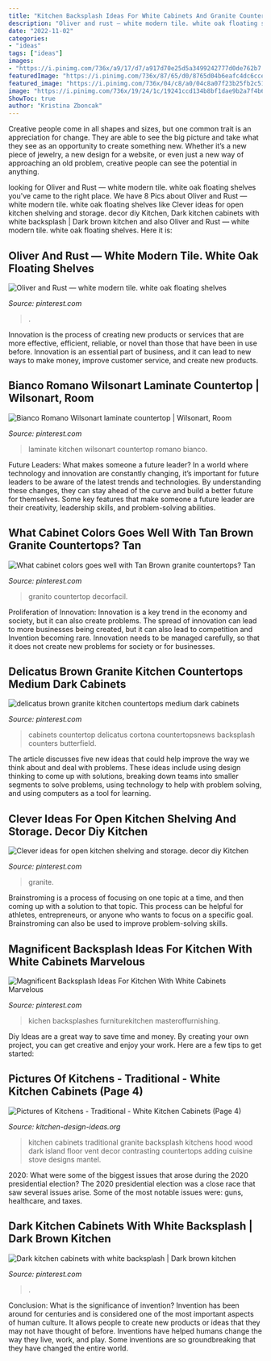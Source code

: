 ```yaml
---
title: "Kitchen Backsplash Ideas For White Cabinets And Granite Countertops : Granito Countertop Decorfacil"
description: "Oliver and rust — white modern tile. white oak floating shelves"
date: "2022-11-02"
categories:
- "ideas"
tags: ["ideas"]
images:
- "https://i.pinimg.com/736x/a9/17/d7/a917d70e25d5a3499242777d0de762b7.jpg"
featuredImage: "https://i.pinimg.com/736x/87/65/d0/8765d04b6eafc4dc6cce920d9bb06885.jpg"
featured_image: "https://i.pinimg.com/736x/04/c8/a0/04c8a07f23b25fb2c51294fa29b8d7c0.jpg"
image: "https://i.pinimg.com/736x/19/24/1c/19241ccd134b8bf1dae9b2a7f4b65c40.jpg"
ShowToc: true
author: "Kristina Zboncak"
---
```



Creative people come in all shapes and sizes, but one common trait is an appreciation for change. They are able to see the big picture and take what they see as an opportunity to create something new. Whether it’s a new piece of jewelry, a new design for a website, or even just a new way of approaching an old problem, creative people can see the potential in anything.

	

		
looking for Oliver and Rust — white modern tile. white oak floating shelves you've came to the right place. We have 8 Pics about Oliver and Rust — white modern tile. white oak floating shelves like Clever ideas for open kitchen shelving and storage. decor diy Kitchen, Dark kitchen cabinets with white backsplash | Dark brown kitchen and also Oliver and Rust — white modern tile. white oak floating shelves. Here it is:
		
    
## Oliver And Rust — White Modern Tile. White Oak Floating Shelves

<img loading=lazy src="https://i.pinimg.com/736x/04/c8/a0/04c8a07f23b25fb2c51294fa29b8d7c0.jpg" onerror="this.onerror=null;this.src='https://tse1.mm.bing.net/th?id=OIP.-LpUcQkJ9ZCYYX75zxJ6GgHaLH&amp;pid=15.1';" alt="Oliver and Rust — white modern tile. white oak floating shelves">

_Source: pinterest.com_

>. 

	

Innovation is the process of creating new products or services that are more effective, efficient, reliable, or novel than those that have been in use before. Innovation is an essential part of business, and it can lead to new ways to make money, improve customer service, and create new products.

    
## Bianco Romano Wilsonart Laminate Countertop | Wilsonart, Room

<img loading=lazy src="https://i.pinimg.com/736x/bd/dd/f2/bdddf28a2f94f89f9876c9a3614cd7c7.jpg" onerror="this.onerror=null;this.src='https://tse1.mm.bing.net/th?id=OIP.8yzCQ928KsHu6phcjj1spgHaEK&amp;pid=15.1';" alt="Bianco Romano Wilsonart laminate countertop | Wilsonart, Room">

_Source: pinterest.com_

>laminate kitchen wilsonart countertop romano bianco. 

	

Future Leaders: What makes someone a future leader?
In a world where technology and innovation are constantly changing, it’s important for future leaders to be aware of the latest trends and technologies. By understanding these changes, they can stay ahead of the curve and build a better future for themselves. Some key features that make someone a future leader are their creativity, leadership skills, and problem-solving abilities.

    
## What Cabinet Colors Goes Well With Tan Brown Granite Countertops? Tan

<img loading=lazy src="https://i.pinimg.com/736x/f6/fb/3d/f6fb3db5c4143ff4973bd95e397446cd.jpg" onerror="this.onerror=null;this.src='https://tse1.mm.bing.net/th?id=OIP.lz8TGRXNGMjqtFq4Ki2BaQHaLH&amp;pid=15.1';" alt="What cabinet colors goes well with Tan Brown granite countertops? Tan">

_Source: pinterest.com_

>granito countertop decorfacil. 

	

Proliferation of Innovation:
Innovation is a key trend in the economy and society, but it can also create problems. The spread of innovation can lead to more businesses being created, but it can also lead to competition and Invention becoming rare. Innovation needs to be managed carefully, so that it does not create new problems for society or for businesses.

    
## Delicatus Brown Granite Kitchen Countertops Medium Dark Cabinets

<img loading=lazy src="https://i.pinimg.com/736x/a9/17/d7/a917d70e25d5a3499242777d0de762b7.jpg" onerror="this.onerror=null;this.src='https://tse3.mm.bing.net/th?id=OIP.XUDq4qcE-H5t9HOxitICPAHaE8&amp;pid=15.1';" alt="delicatus brown granite kitchen countertops medium dark cabinets">

_Source: pinterest.com_

>cabinets countertop delicatus cortona countertopsnews backsplash counters butterfield. 

	

The article discusses five new ideas that could help improve the way we think about and deal with problems. These ideas include using design thinking to come up with solutions, breaking down teams into smaller segments to solve problems, using technology to help with problem solving, and using computers as a tool for learning.

    
## Clever Ideas For Open Kitchen Shelving And Storage. Decor Diy Kitchen

<img loading=lazy src="https://i.pinimg.com/736x/fd/a7/e9/fda7e9ec5615d8c76010e6b2bea3b4f7--granite-counters-kitchen-counters.jpg" onerror="this.onerror=null;this.src='https://tse2.mm.bing.net/th?id=OIP.Tl_6RwDcE0Uyant0LH5ytQHaLM&amp;pid=15.1';" alt="Clever ideas for open kitchen shelving and storage. decor diy Kitchen">

_Source: pinterest.com_

>granite. 

	

Brainstroming is a process of focusing on one topic at a time, and then coming up with a solution to that topic. This process can be helpful for athletes, entrepreneurs, or anyone who wants to focus on a specific goal. Brainstroming can also be used to improve problem-solving skills.

    
## Magnificent Backsplash Ideas For Kitchen With White Cabinets Marvelous

<img loading=lazy src="https://i.pinimg.com/736x/19/24/1c/19241ccd134b8bf1dae9b2a7f4b65c40.jpg" onerror="this.onerror=null;this.src='https://tse2.mm.bing.net/th?id=OIP.mOOLrVMK3WeXDTPniQD7UwHaLH&amp;pid=15.1';" alt="Magnificent Backsplash Ideas For Kitchen With White Cabinets Marvelous">

_Source: pinterest.com_

>kichen backsplashes furniturekitchen masteroffurnishing. 

	

Diy Ideas are a great way to save time and money. By creating your own project, you can get creative and enjoy your work. Here are a few tips to get started: 

    
## Pictures Of Kitchens - Traditional - White Kitchen Cabinets (Page 4)

<img loading=lazy src="http://www.kitchen-design-ideas.org/images/kitchen-cabinets-traditional-white-108-s29273743-wood-hood-island-luxury.jpg" onerror="this.onerror=null;this.src='https://tse1.mm.bing.net/th?id=OIP.ryvSq4J5iwSTZr9EyhWwOAHaLH&amp;pid=15.1';" alt="Pictures of Kitchens - Traditional - White Kitchen Cabinets (Page 4)">

_Source: kitchen-design-ideas.org_

>kitchen cabinets traditional granite backsplash kitchens hood wood dark island floor vent decor contrasting countertops adding cuisine stove designs mantel. 

	

2020: What were some of the biggest issues that arose during the 2020 presidential election?
The 2020 presidential election was a close race that saw several issues arise. Some of the most notable issues were: guns, healthcare, and taxes.

    
## Dark Kitchen Cabinets With White Backsplash | Dark Brown Kitchen

<img loading=lazy src="https://i.pinimg.com/736x/87/65/d0/8765d04b6eafc4dc6cce920d9bb06885.jpg" onerror="this.onerror=null;this.src='https://tse2.mm.bing.net/th?id=OIP.a82swAI3mvY5cfDNzdYfrAHaJ3&amp;pid=15.1';" alt="Dark kitchen cabinets with white backsplash | Dark brown kitchen">

_Source: pinterest.com_

>. 

	

Conclusion: What is the significance of invention?
Invention has been around for centuries and is considered one of the most important aspects of human culture. It allows people to create new products or ideas that they may not have thought of before. Inventions have helped humans change the way they live, work, and play. Some inventions are so groundbreaking that they have changed the entire world.

